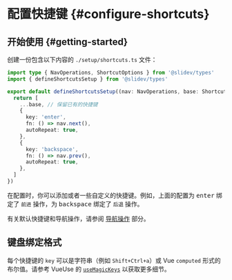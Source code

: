 # 配置快捷键 {#configure-shortcuts}

<Environment type="client" />

## 开始使用 {#getting-started}

创建一份包含以下内容的 `./setup/shortcuts.ts` 文件：

```ts twoslash
import type { NavOperations, ShortcutOptions } from '@slidev/types'
import { defineShortcutsSetup } from '@slidev/types'

export default defineShortcutsSetup((nav: NavOperations, base: ShortcutOptions[]) => {
  return [
    ...base, // 保留已有的快捷键
    {
      key: 'enter',
      fn: () => nav.next(),
      autoRepeat: true,
    },
    {
      key: 'backspace',
      fn: () => nav.prev(),
      autoRepeat: true,
    },
  ]
})
```

在配置时，你可以添加或者一些自定义的快捷键。例如，上面的配置为 <kbd>enter</kbd> 绑定了 `前进` 操作，为 <kbd>backspace</kbd> 绑定了 `后退` 操作。

有关默认快捷键和导航操作，请参阅 [导航操作](../guide/ui#navigation-actions) 部分。

## 键盘绑定格式

每个快捷键的 `key` 可以是字符串（例如 `Shift+Ctrl+a`）或 Vue `computed` 形式的布尔值。请参考 VueUse 的 [`useMagicKeys`](https://vueuse.org/core/useMagicKeys/) 以获取更多细节。
